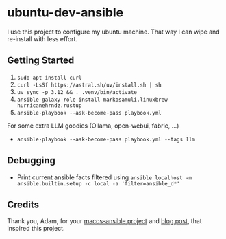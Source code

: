 # ubuntu-dev-ansible

I use this project to configure my ubuntu machine. That way I can wipe
and re-install with less effort.

## Getting Started

1. `sudo apt install curl`
2. `curl -LsSf https://astral.sh/uv/install.sh | sh`
3. `uv sync -p 3.12 && . .venv/bin/activate`
4. `ansible-galaxy role install markosamuli.linuxbrew hurricanehrndz.rustup`
5. `ansible-playbook --ask-become-pass playbook.yml`

For some extra LLM goodies (Ollama, open-webui, fabric, ...)

- `ansible-playbook --ask-become-pass playbook.yml --tags llm`

## Debugging

- Print current ansible facts filtered using `ansible localhost -m ansible.builtin.setup -c local -a 'filter=ansible_d*'`

## Credits

Thank you, Adam, for your [macos-ansible project](https://github.com/adamchainz/mac-ansible) and [blog post](https://adamj.eu/tech/2019/03/20/how-i-provision-my-macbook-with-ansible/), that inspired this project.

